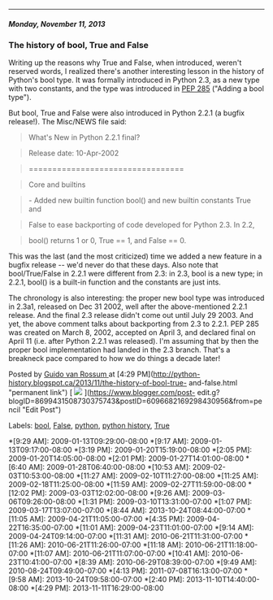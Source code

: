 

* * *

##### Monday, November 11, 2013

###  The history of bool, True and False

Writing up the reasons why True and False, when introduced, weren't reserved
words, I realized there's another interesting lesson in the history of
Python's bool type. It was formally introduced in Python 2.3, as a new type
with two constants, and the type was introduced in [PEP
285](http://www.python.org/dev/peps/pep-0285/) ("Adding a bool type").  
  
But bool, True and False were also introduced in Python 2.2.1 (a bugfix
release!). The Misc/NEWS file said:  

> What's New in Python 2.2.1 final?

>

> Release date: 10-Apr-2002

>

> =================================

>

>  
>

>

> Core and builtins

>

>  
>

>

> \- Added new builtin function bool() and new builtin constants True and

>

> False to ease backporting of code developed for Python 2.3. In 2.2,

>

> bool() returns 1 or 0, True == 1, and False == 0.

  
This was the last (and the most criticized) time we added a new feature in a
bugfix release -- we'd never do that these days. Also note that
bool/True/False in 2.2.1 were different from 2.3: in 2.3, bool is a new type;
in 2.2.1, bool() is a built-in function and the constants are just ints.  
  
The chronology is also interesting: the proper new bool type was introduced in
2.3a1, released on Dec 31 2002, well after the above-mentioned 2.2.1 release.
And the final 2.3 release didn't come out until July 29 2003. And yet, the
above comment talks about backporting from 2.3 to 2.2.1. PEP 285 was created
on March 8, 2002, accepted on April 3, and declared final on April 11 (i.e.
after Python 2.2.1 was released). I'm assuming that by then the proper bool
implementation had landed in the 2.3 branch. That's a breakneck pace compared
to how we do things a decade later!

Posted by  [ Guido van Rossum
](https://www.blogger.com/profile/12821714508588242516 "author profile") at
[4:29 PM](http://python-history.blogspot.ca/2013/11/the-history-of-bool-true-
and-false.html "permanent link") [
![](https://resources.blogblog.com/img/icon18_edit_allbkg.gif)
](https://www.blogger.com/post-
edit.g?blogID=8699431508730375743&postID=6096682169298430956&from=pencil "Edit
Post")

Labels: [bool](http://python-history.blogspot.ca/search/label/bool),
[False](http://python-history.blogspot.ca/search/label/False),
[python](http://python-history.blogspot.ca/search/label/python), [python
history](http://python-history.blogspot.ca/search/label/python%20history),
[True](http://python-history.blogspot.ca/search/label/True)

  *[9:29 AM]: 2009-01-13T09:29:00-08:00
  *[9:17 AM]: 2009-01-13T09:17:00-08:00
  *[3:19 PM]: 2009-01-20T15:19:00-08:00
  *[2:05 PM]: 2009-01-20T14:05:00-08:00
  *[2:01 PM]: 2009-01-27T14:01:00-08:00
  *[6:40 AM]: 2009-01-28T06:40:00-08:00
  *[10:53 AM]: 2009-02-03T10:53:00-08:00
  *[11:27 AM]: 2009-02-10T11:27:00-08:00
  *[11:25 AM]: 2009-02-18T11:25:00-08:00
  *[11:59 AM]: 2009-02-27T11:59:00-08:00
  *[12:02 PM]: 2009-03-03T12:02:00-08:00
  *[9:26 AM]: 2009-03-06T09:26:00-08:00
  *[1:31 PM]: 2009-03-10T13:31:00-07:00
  *[1:07 PM]: 2009-03-17T13:07:00-07:00
  *[8:44 AM]: 2013-10-24T08:44:00-07:00
  *[11:05 AM]: 2009-04-21T11:05:00-07:00
  *[4:35 PM]: 2009-04-22T16:35:00-07:00
  *[11:01 AM]: 2009-04-23T11:01:00-07:00
  *[9:14 AM]: 2009-04-24T09:14:00-07:00
  *[11:31 AM]: 2010-06-21T11:31:00-07:00
  *[11:26 AM]: 2010-06-21T11:26:00-07:00
  *[11:18 AM]: 2010-06-21T11:18:00-07:00
  *[11:07 AM]: 2010-06-21T11:07:00-07:00
  *[10:41 AM]: 2010-06-23T10:41:00-07:00
  *[8:39 AM]: 2010-06-29T08:39:00-07:00
  *[9:49 AM]: 2010-08-24T09:49:00-07:00
  *[4:13 PM]: 2011-07-08T16:13:00-07:00
  *[9:58 AM]: 2013-10-24T09:58:00-07:00
  *[2:40 PM]: 2013-11-10T14:40:00-08:00
  *[4:29 PM]: 2013-11-11T16:29:00-08:00

